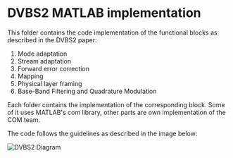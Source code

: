 # DVBS2 MATLAB implementation
This folder contains the code implementation of the functional blocks as described in the DVBS2 paper:
1. Mode adaptation
2. Stream adaptation
3. Forward error correction
4. Mapping
5. Physical layer framing
6. Base-Band Filtering and Quadrature Modulation

Each folder contains the implementation of the corresponding block. Some of it uses MATLAB's com library, other parts are own implementation of the COM team.

The code follows the guidelines as described in the image below:

![DVBS2 Diagram](Assets/DVBS2-Diagram.png)
